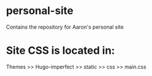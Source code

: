 # personal-site
Contains the repository for Aaron's personal site


# Site CSS is located in:
Themes >> Hugo-imperfect >> static >> css >> main.css

